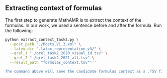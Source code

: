 ## Extracting context of formulas
The first step to generate MathAMR is to extract the context of the formulas. In our work, we used a sentence before and after the formula.
Run the following:
```bash
python extract_context_task2.py \
  --post_path "./Posts.V1.3.xml" \
  --latex_dir ".latex_representation_v3/" \
  --qrel_1 "./qrel_task2_2020_visual_id.tsv" \
  --qrel_2 "./qrel_task2_2021_all.tsv" \
  --result_path "formulas_context.tsv"'''

The command above will save the candidate formulas context as a .TSV file. Next we run a similar code for extracting context of formula queries. For this, run the command:
